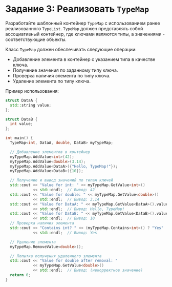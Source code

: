 # Задание 3: Реализовать `TypeMap`

Разработайте шаблонный контейнер `TypeMap` с использованием ранее реализованного `TypeList`. `TypeMap` должен представлять собой ассоциативный контейнер, где ключами являются типы, а значениями - соответствующие объекты.

Класс `TypeMap` должен обеспечивать следующие операции:

* Добавление элемента в контейнер с указанием типа в качестве ключа.
* Получение значения по заданному типу ключа.
* Проверка наличия элемента по типу ключа.
* Удаление элемента по типу ключа.

Пример использования:
```cpp
struct DataA {
  std::string value;
};

struct DataB {
  int value;
};

int main() {
  TypeMap<int, DataA, double, DataB> myTypeMap;

  // Добавление элементов в контейнер
  myTypeMap.AddValue<int>(42);
  myTypeMap.AddValue<double>(3.14);
  myTypeMap.AddValue<DataA>({"Hello, TypeMap!"});
  myTypeMap.AddValue<DataB>({10});

  // Получение и вывод значений по типам ключей
  std::cout << "Value for int: " << myTypeMap.GetValue<int>()
            << std::endl;  // Вывод: 42
  std::cout << "Value for double: " << myTypeMap.GetValue<double>()
            << std::endl;  // Вывод: 3.14
  std::cout << "Value for DataA: " << myTypeMap.GetValue<DataA>().value
            << std::endl;  // Вывод: Hello, TypeMap!
  std::cout << "Value for DataB: " << myTypeMap.GetValue<DataB>().value
            << std::endl;  // Вывод: 10
  // Проверка наличия элемента
  std::cout << "Contains int? " << (myTypeMap.Contains<int>() ? "Yes" : "No")
            << std::endl;  // Вывод: Yes

  // Удаление элемента
  myTypeMap.RemoveValue<double>();

  // Попытка получения удаленного элемента
  std::cout << "Value for double after removal: "
            << myTypeMap.GetValue<double>()
            << std::endl;  // Вывод: (некорректное значение)
  return 0;
}
```